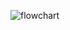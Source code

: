 ![flowchart](https://user-images.githubusercontent.com/82620252/116040787-4bc0f300-a621-11eb-9a15-679b03fe7b31.png)